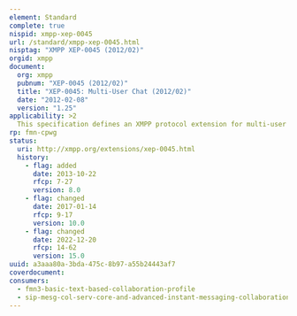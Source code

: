 ```yaml
---
element: Standard
complete: true
nispid: xmpp-xep-0045
url: /standard/xmpp-xep-0045.html
nisptag: "XMPP XEP-0045 (2012/02)"
orgid: xmpp
document:
  org: xmpp
  pubnum: "XEP-0045 (2012/02)"
  title: "XEP-0045: Multi-User Chat (2012/02)"
  date: "2012-02-08"
  version: "1.25"
applicability: >2
  This specification defines an XMPP protocol extension for multi-user text chat, whereby multiple XMPP users can exchange messages in the context of a room or channel, similar to Internet Relay Chat (IRC). In addition to standard chatroom features such as room topics and invitations, the protocol defines a strong room control model, including the ability to kick and ban users, to name room moderators and administrators, to require membership or passwords in order to join the room, etc.
rp: fmn-cpwg
status:
  uri: http://xmpp.org/extensions/xep-0045.html
  history: 
    - flag: added
      date: 2013-10-22
      rfcp: 7-27
      version: 8.0
    - flag: changed
      date: 2017-01-14
      rfcp: 9-17
      version: 10.0
    - flag: changed
      date: 2022-12-20
      rfcp: 14-62
      version: 15.0
uuid: a3aaa80a-3bda-475c-8b97-a55b24443af7
coverdocument:
consumers:
  - fmn3-basic-text-based-collaboration-profile
  - sip-mesg-col-serv-core-and-advanced-instant-messaging-collaboration
---
```


